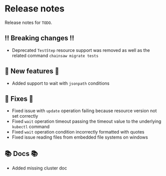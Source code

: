 # Release notes

Release notes for `TODO`.

<!--
## ✨ UI changes ✨

## ⭐ Examples ⭐

## ⛵ Tutorials ⛵

## 🎸 Misc 🎸
-->

## ‼️ Breaking changes ‼️

- Deprecated `TestStep` resource support was removed as well as the related command `chainsaw migrate tests`

## 💫 New features 💫

- Added support to wait with `jsonpath` conditions

## 🔧 Fixes 🔧

- Fixed issue with `update` operation failing because resource version not set correctly
- Fixed `wait` operation timeout passing the timeout value to the underlying `kubectl` command
- Fixed `wait` operation condition incorrectly formatted with quotes
- Fixed issue reading files from embedded file systems on windows

## 📚 Docs 📚

- Added missing cluster doc
